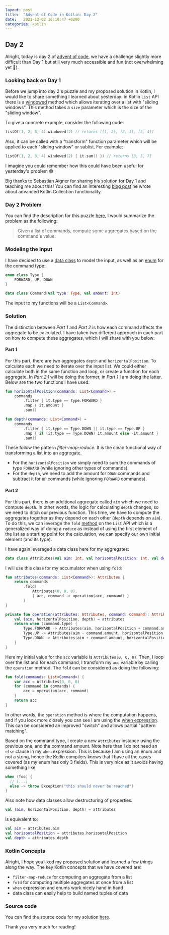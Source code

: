 ```yaml
---
layout: post
title:  "Advent of Code in Kotlin: Day 2"
date:   2021-12-02 16:10:47 +0200
categories: kotlin
---
```


## Day 2
Alright, today is day 2 of [advent of code](https://adventofcode.com/2021/), we have a challenge slightly more difficult than Day 1 but still very much accessible and fun (not overwhelming yet :grimacing:). 

### Looking back on Day 1
Before we jump into day 2's puzzle and my proposed solution in Kotlin, I would like to share something I learned about yesterday:
in Kotlin `List` API there is a [windowed](https://kotlinlang.org/api/latest/jvm/stdlib/kotlin.collections/windowed.html) method which allows iterating over a list with "sliding windows". 
This method takes a `size` parameter which is the size of the "sliding window". 

To give a concrete example, consider the following code:
```kotlin
listOf(1, 2, 3, 4).windowed(2) // returns [[1, 2], [2, 3], [3, 4]]
```

Also, it can be called with a "transform" function parameter which will be applied to each "sliding window" or sublist. 
For example:
```kotlin
listOf(1, 2, 3, 4).windowed(2) { it.sum() }) // returns [3, 5, 7]
```
I imagine you could remember how this could have been useful for yesterday's problem  :sweat_smile:

Big thanks to Sebastian Aigner for sharing [his solution](https://github.com/SebastianAigner/advent-of-code-2021/blob/master/src/main/kotlin/Day01.kt) for Day 1 and teaching me about this!
You can find an interesting [blog post](https://dev.to/kotlin/advanced-kotlin-collection-functionality-5e90) he wrote about advanced Kotlin Collection functionality.

### Day 2 Problem
You can find the description for this puzzle [here](https://adventofcode.com/2021/day/2), I would summarize the problem as the following:
> Given a list of commands, compute some aggregates based on the command's value.

### Modeling the input
I have decided to use a [data class](https://kotlinlang.org/docs/data-classes.html) to model the input, as well as an [enum](https://kotlinlang.org/docs/enum-classes.html) for the command type:
```kotlin
enum class Type {
    FORWARD, UP, DOWN
}

data class Command(val type: Type, val amount: Int)
```
The input to my functions will be a `List<Command>`.
### Solution
The distinction between _Part 1_ and _Part 2_ is how each command affects the aggregate to be calculated.
I have taken two different approach in each part on how to compute these aggregates, which I will share with you below:
#### Part 1
For this part, there are two aggregates `depth` and `horizontalPosition`. To calculate each we need to iterate over the input list. We could either calculate both in the same function and loop, or create a function for each aggregate. 
In _Part 2_ I will be doing the former, in _Part 1_ I am doing the latter.
Below are the two functions I have used:
```kotlin
fun horizontalPosition(commands: List<Command>) =
    commands
        .filter { it.type == Type.FORWARD }
        .map { it.amount }
        .sum()

fun depth(commands: List<Command>) =
    commands
        .filter { it.type == Type.DOWN || it.type == Type.UP }
        .map { if (it.type == Type.DOWN) it.amount else -it.amount }
        .sum()
```
These follow the pattern _filter-map-reduce_. It is the clean functional way of transforming a list into an aggregate. 
* For the `horizontalPosition` we simply need to sum the commands of type `FORWARD` (while ignoring other types of commands).
* For the `depth`, we need to add the amount for `DOWN` commands and subtract it for `UP` commands (while ignoring `FORWARD` commands).

#### Part 2
For this part, there is an additional aggregate called `aim` which we need to compute `depth`.
In other words, the logic for calculating `depth` changes, so we need to ditch our previous function. 
This time, we have to compute the aggregates together as they depend on each other (`depth` depends on `aim`). 
To do this, we can leverage the `fold` [method](https://kotlinlang.org/api/latest/jvm/stdlib/kotlin.collections/fold.html) on the `List` API which is a generalized way of doing a `reduce` as instead of using the first element of the list as a starting point for the calculation, we can specify our own initial element (and its type).

I have again leveraged a data class here for my aggregates: 
```kotlin
data class Attributes(val aim: Int, val horizontalPosition: Int, val depth: Int)
```
I will use this class for my accumulator when using `fold`:
```kotlin
fun attributes(commands: List<Command>): Attributes {
    return commands
        .fold(
            Attributes(0, 0, 0),
            { acc, command -> operation(acc, command) }
        )
}

private fun operation(attributes: Attributes, command: Command): Attributes {
    val (aim, horizontalPosition, depth) = attributes
    return when (command.type) {
        Type.FORWARD -> Attributes(aim, horizontalPosition + command.amount, depth + (aim * command.amount))
        Type.UP -> Attributes(aim - command.amount, horizontalPosition, depth)
        Type.DOWN -> Attributes(aim + command.amount, horizontalPosition, depth)
    }
}
```
Here my initial value for the `acc` variable is `Attributes(0, 0, 0)`.
Then, I loop over the list and for each command, I transform my `acc` variable by calling the `operation` method. 
The `fold` can be considered as doing the following:
```kotlin
fun fold(commands: List<Command>) {
    var acc = Attributes(0, 0, 0)
    for (command in commands) {
        acc = operation(acc, command)
    }
    return acc
}
```
In other words, the `operation` method is where the computation happens, and if you look more closely you can see I am using the [when expression](https://kotlinlang.org/docs/control-flow.html#when-expression).
This can be considered an improved "switch" and allows partial "pattern matching". 

Based on the command type, I create a new `Attributes` instance using the previous one, and the command amount.
Note here than I do not need an `else` clause in my `when` expression. This is because I am using an enum and not a string, hence the Kotlin compilers knows that I have all the cases covered (as my enum has only 3 fields). 
This is very nice as it avoids having something like:
```kotlin
when (foo) { 
  // [...] 
  else -> throw Exception("this should never be reached")
}
```

Also note how data classes allow destructuring of properties:
```kotlin
val (aim, horizontalPosition, depth) = attributes
```
is equivalent to:
```kotlin
val aim = attributes.aim
val horizontalPosition = attributes.horizontalPosition
val depth = attributes.depth
```

### Kotlin Concepts 
Alright, I hope you liked my proposed solution and learned a few things along the way. 
The key Kotlin concepts that we have covered are:
* `filter-map-reduce` for computing an aggregate from a list
* `fold` for computing multiple aggregates at once from a list
* `when` expression and enums work nicely hand in hand
* data class can easily help to build named tuples of data

### Source code
You can find the source code for my solution [here](https://github.com/Eric-Lloyd/advent-of-code-kotlin/tree/main/src/day2).

Thank you very much for reading! 
